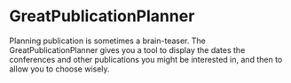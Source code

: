 # GreatPublicationPlanner
Planning publication is sometimes a brain-teaser. The GreatPublicationPlanner gives you a tool to display the dates the conferences and other publications you might be interested in, and then to allow you to choose wisely.
